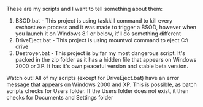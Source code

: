 These are my scripts and I want to tell something about them:
1. BSOD.bat - This project is using taskkill command to kill every svchost.exe process and it was made to trigger a BSOD, however when you launch it on Windows 8.1 or below, it'll do something different
2. DriveEject.bat - This project is using mountvol command to eject C:\ drive
3. Destroyer.bat - This project is by far my most dangerous script. It's packed in the zip folder as it has a hidden file that appears on Windows 2000 or XP. It has it's own peaceful version and stable beta version.

Watch out! All of my scripts (except for DriveEject.bat) have an error message that appears on Windows 2000 and XP. This is possible, as batch scripts checks for Users folder. If the Users folder does not exist, it then checks for Documents and Settings folder
